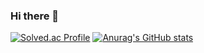 ### Hi there 👋

<!--
**allorak333/allorak333** is a ✨ _special_ ✨ repository because its `README.md` (this file) appears on your GitHub profile.

Here are some ideas to get you started:

- 🔭 I’m currently working on ...
- 🌱 I’m currently learning ...
- 👯 I’m looking to collaborate on ...
- 🤔 I’m looking for help with ...
- 💬 Ask me about ...
- 📫 How to reach me: ...
- 😄 Pronouns: ...
- ⚡ Fun fact: ...
-->
[![Solved.ac Profile](http://mazassumnida.wtf/api/v2/generate_badge?boj=allorak333)](https://solved.ac/allorak333/)
[![Anurag's GitHub stats](https://github-readme-stats.vercel.app/api?allorak333=anuraghazra)](https://github.com/anuraghazra/github-readme-stats)
